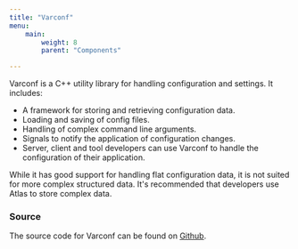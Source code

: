 ```yaml
---
title: "Varconf"
menu:
    main:
        weight: 8
        parent: "Components"

---
```


Varconf is a C++ utility library for handling configuration and settings. It includes:

* A framework for storing and retrieving configuration data.
* Loading and saving of config files.
* Handling of complex command line arguments.
* Signals to notify the application of configuration changes.
* Server, client and tool developers can use Varconf to handle the configuration of their application.

While it has good support for handling flat configuration data, it is not suited for more complex structured data. It's recommended that developers use Atlas to store complex data.

### Source

The source code for Varconf can be found on [Github](https://github.com/worldforge/varconf).